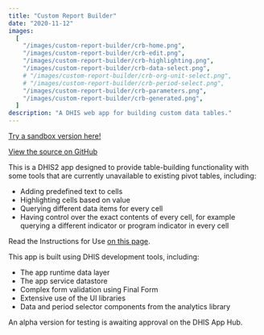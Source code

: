 ```yaml
---
title: "Custom Report Builder"
date: "2020-11-12"
images:
  [
    "/images/custom-report-builder/crb-home.png",
    "/images/custom-report-builder/crb-edit.png",
    "/images/custom-report-builder/crb-highlighting.png",
    "/images/custom-report-builder/crb-data-select.png",
    # "/images/custom-report-builder/crb-org-unit-select.png",
    # "/images/custom-report-builder/crb-period-select.png",
    "/images/custom-report-builder/crb-parameters.png",
    "/images/custom-report-builder/crb-generated.png",
  ]
description: "A DHIS web app for building custom data tables."
---
```


[Try a sandbox version here!](https://play.dhis2.org/2.35.0/api/apps/custom-report-builder/index.html#/tables)

[View the source on GitHub](https://github.com/KaiVandivier/custom-report-builder)

This is a DHIS2 app designed to provide table-building functionality with some tools that are currently unavailable to existing pivot tables, including:

- Adding predefined text to cells
- Highlighting cells based on value
- Querying different data items for every cell
- Having control over the exact contents of every cell, for example querying a different indicator or program indicator in every cell

Read the Instructions for Use [on this page](https://github.com/KaiVandivier/custom-report-builder/blob/master/docs/tables.md).

This app is built using DHIS development tools, including:

- The app runtime data layer
- The app service datastore
- Complex form validation using Final Form
- Extensive use of the UI libraries
- Data and period selector components from the analytics library

An alpha version for testing is awaiting approval on the DHIS App Hub.
